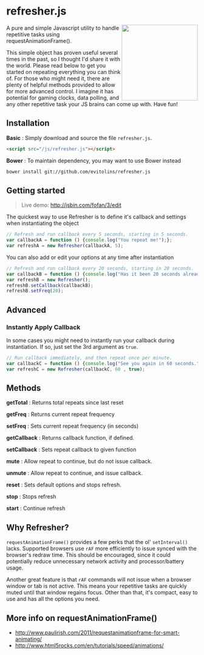 # refresher.js

<img align="right" height="200" src="http://www.flaticon.com/png/256/2745.png">

A pure and simple Javascript utility to handle repetitive tasks using requestAnimationFrame().

This simple object has proven useful several times in the past, so I thought I'd share it with the world.   Please read below to get you started on repeating everything you can think of.  For those who might need it, there are plenty of helpful methods provided to allow for more advanced control.  I imagine it has potential for gaming clocks, data polling, and any other repetitive task your JS brains can come up with.  Have fun!


## Installation
**Basic**
: Simply download and source the file `refresher.js`.

```html
<script src="/js/refresher.js"></script>
```

**Bower**
: To maintain dependency, you may want to use Bower instead

```bash
bower install git://github.com/evitolins/refresher.js
```   

## Getting started

> Live demo: http://jsbin.com/fofan/3/edit

The quickest way to use Refresher is to define it's callback and settings when instantiating the object

```javascript
// Refresh and run callback every 5 seconds, starting in 5 seconds.
var callbackA = function () {console.log("You repeat me!");};
var refreshA = new Refresher(callbackA, 5);
```

You can also add or edit your options at any time after instantiation

```javascript
// Refresh and run callback every 20 seconds, starting in 20 seconds.
var callbackB = function () {console.log("Has it been 20 seconds already?");};
var refreshB = new Refresher();
refreshB.setCallback(callbackB);
refreshB.setFreq(20);
```

## Advanced

### Instantly Apply Callback
In some cases you might need to instantly run your callback during instantiation. If so, just set the 3rd argument as `true`.

```javascript
// Run callback immediately, and then repeat once per minute.
var callbackC = function () {console.log("See you again in 60 seconds.");};
var refreshC = new Refresher(callbackC, 60 , true);
```


## Methods
**getTotal**
: Returns total repeats since last reset

**getFreq**
: Returns current repeat frequency

**setFreq**
: Sets current repeat frequency (in seconds)

**getCallback**
: Returns callback function, if defined.

**setCallback**
: Sets repeat callback to given function

**mute**
: Allow repeat to continue, but do not issue callback.

**unmute**
: Allow repeat to continue, and issue callback.

**reset**
: Sets default options and stops refresh.

**stop**
: Stops refresh

**start**
: Continue refresh

       
## Why Refresher?
`requestAnimationFrame()` provides a few perks that the ol' `setInterval()` lacks.  Supported browsers use `rAF` more efficiently to issue synced with the browser's redraw time. This should be encouraged, since it could  potentially
reduce unnecessary network activity and processor/battery usage.

Another great feature is that `rAF` commands will not issue when a browser window or tab is not active.  This means your repetitive tasks are quickly muted until that window regains focus. Other than that, it's compact, easy to use and has all the options you need.


## More info on requestAnimationFrame()
- http://www.paulirish.com/2011/requestanimationframe-for-smart-animating/
- http://www.html5rocks.com/en/tutorials/speed/animations/
